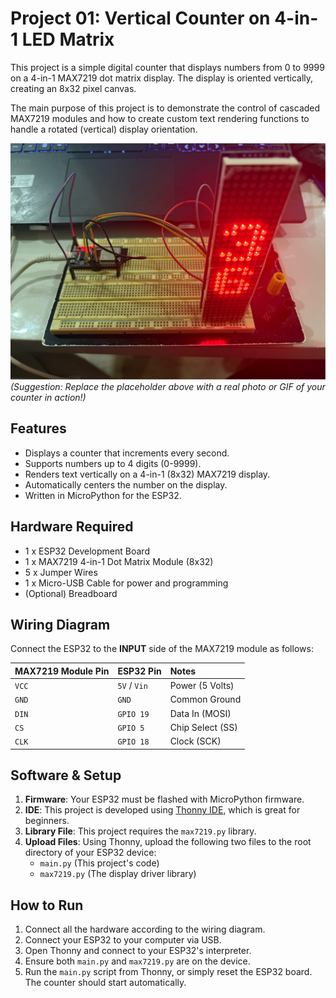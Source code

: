 # Project 01: Vertical Counter on 4-in-1 LED Matrix

This project is a simple digital counter that displays numbers from 0 to 9999 on a 4-in-1 MAX7219 dot matrix display. The display is oriented vertically, creating an 8x32 pixel canvas.

The main purpose of this project is to demonstrate the control of cascaded MAX7219 modules and how to create custom text rendering functions to handle a rotated (vertical) display orientation.

![_Your_GIF_or_Image_Here_](https://github.com/AnMayVaa/esp32-playground/blob/main/images/01-01.jpg?raw=true)
*(Suggestion: Replace the placeholder above with a real photo or GIF of your counter in action!)*

## Features

-   Displays a counter that increments every second.
-   Supports numbers up to 4 digits (0-9999).
-   Renders text vertically on a 4-in-1 (8x32) MAX7219 display.
-   Automatically centers the number on the display.
-   Written in MicroPython for the ESP32.

## Hardware Required

-   1 x ESP32 Development Board
-   1 x MAX7219 4-in-1 Dot Matrix Module (8x32)
-   5 x Jumper Wires
-   1 x Micro-USB Cable for power and programming
-   (Optional) Breadboard

## Wiring Diagram

Connect the ESP32 to the **INPUT** side of the MAX7219 module as follows:

| MAX7219 Module Pin | ESP32 Pin | Notes                |
| :----------------- | :-------- | :------------------- |
| `VCC`              | `5V` / `Vin` | Power (5 Volts)      |
| `GND`              | `GND`     | Common Ground        |
| `DIN`              | `GPIO 19` | Data In (MOSI)       |
| `CS`               | `GPIO 5`  | Chip Select (SS)     |
| `CLK`              | `GPIO 18` | Clock (SCK)          |

## Software & Setup

1.  **Firmware**: Your ESP32 must be flashed with MicroPython firmware.
2.  **IDE**: This project is developed using [Thonny IDE](https://thonny.org/), which is great for beginners.
3.  **Library File**: This project requires the `max7219.py` library.
4.  **Upload Files**: Using Thonny, upload the following two files to the root directory of your ESP32 device:
    -   `main.py` (This project's code)
    -   `max7219.py` (The display driver library)

## How to Run

1.  Connect all the hardware according to the wiring diagram.
2.  Connect your ESP32 to your computer via USB.
3.  Open Thonny and connect to your ESP32's interpreter.
4.  Ensure both `main.py` and `max7219.py` are on the device.
5.  Run the `main.py` script from Thonny, or simply reset the ESP32 board. The counter should start automatically.
